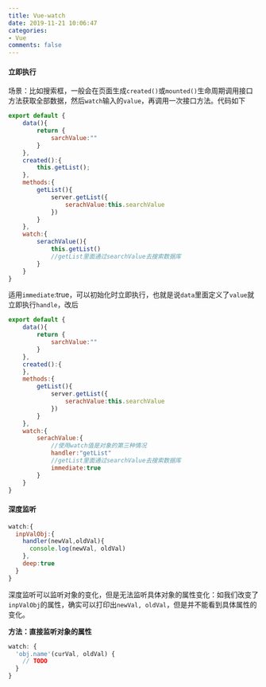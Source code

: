 ```yaml
---
title: Vue-watch
date: 2019-11-21 10:06:47
categories:
- Vue
comments: false
---
```


#### 立即执行

场景：比如搜索框，一般会在页面生成`created()`或`mounted()`生命周期调用接口方法获取全部数据，然后`watch`输入的`value`，再调用一次接口方法。代码如下

```js
export default {
	data(){
		return {
			sarchValue:""
		}
	},
	created():{
		this.getList();
	},
	methods:{
		getList(){
			server.getList({
				serachValue:this.searchValue
			})
		}
	},
	watch:{
		serachValue(){
			this.getList()
			//getList里面通过searchValue去搜索数据库
		}
	}
}

```

适用`immediate`:true，可以初始化时立即执行，也就是说`data`里面定义了`value`就立即执行`handle`，改后

```js
export default {
	data(){
		return {
			sarchValue:""
		}
	},
	created():{
	},
	methods:{
		getList(){
			server.getList({
				serachValue:this.searchValue
			})
		}
	},
	watch:{
		serachValue:{
			//使用watch值是对象的第三种情况
			handler:"getList"
			//getList里面通过searchValue去搜索数据库
			immediate:true
		}
	}
}
```

#### 深度监听

```js
watch:{
  inpValObj:{
    handler(newVal,oldVal){
      console.log(newVal, oldVal)    
    },
    deep:true
  }
}
```

深度监听可以监听对象的变化，但是无法监听具体对象的属性变化：如我们改变了`inpValObj`的属性，确实可以打印出`newVal, oldVal`，但是并不能看到具体属性的变化。

**方法：直接监听对象的属性**

```js
watch: {
  'obj.name'(curVal, oldVal) {
    // TODO
  }
}
```
